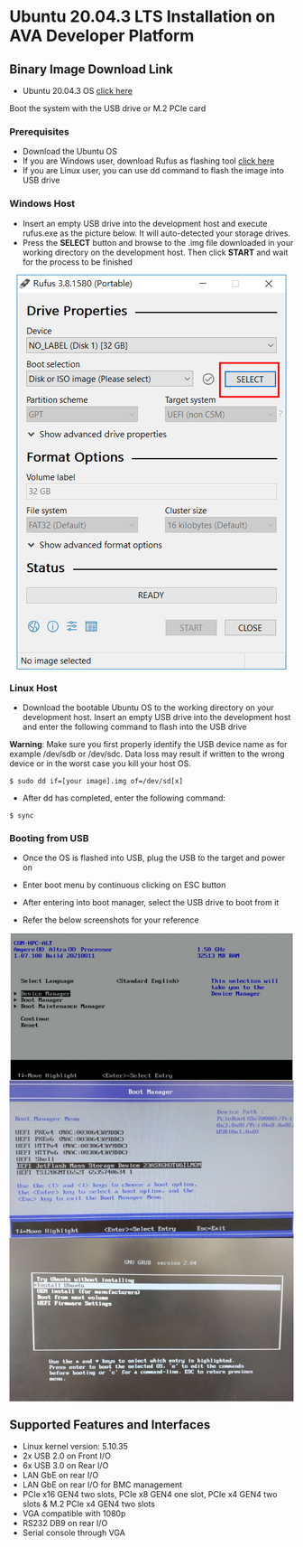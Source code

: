 # Ubuntu 20.04.3 LTS Installation on AVA Developer Platform

<div class="bullets">

## Binary Image Download Link

- Ubuntu 20.04.3 OS [click here](https://ubuntu.com/download/server/arm)

Boot the system with the USB drive or M.2 PCIe card



### Prerequisites

- Download the Ubuntu OS
- If you are Windows user, download Rufus as flashing tool [click here](https://rufus.ie/en/)
- If you are Linux user, you can use dd command to flash the image into USB drive



### Windows Host

- Insert an empty USB drive into the development host and execute rufus.exe as the picture below. It will auto-detected your storage drives.
- Press the **SELECT** button and browse to the .img file downloaded in your working directory on the development host. Then click **START** and wait for the process to be finished



<img src="UbuntuInstallation.assets/r2.png" alt="led" style="zoom: 100%; margin-left: auto; margin-right: auto; display: block;" />


### Linux Host

- Download the bootable Ubuntu OS to the working directory on your development host. Insert an empty USB drive into the development host and enter the following command to flash into the USB drive


**Warning**: Make sure you first properly identify the USB device name as for example /dev/sdb or /dev/sdc. Data loss may result if written to the wrong device or in the worst case you kill your host OS.

```
$ sudo dd if=[your image].img of=/dev/sd[x]
```
- After dd has completed, enter the following command: 

```
$ sync
```


### Booting from USB

- Once the OS is flashed into USB, plug the USB to the target and power on


- Enter boot menu by continuous clicking on ESC button
- After entering into boot manager, select the USB drive to boot from it
- Refer the below screenshots for your reference




<img src="UbuntuInstallation.assets/2.png" alt="led" style="zoom: 100%; margin-left: auto; margin-right: auto; display: block;" />


<img src="UbuntuInstallation.assets/3.JPEG" alt="led" style="zoom: 100%; margin-left: auto; margin-right: auto; display: block;" />

<img src="UbuntuInstallation.assets/1.JPEG" alt="led" style="zoom: 100%; margin-left: auto; margin-right: auto; display: block;" />




## Supported Features and Interfaces



- Linux kernel version: 5.10.35
- 2x USB 2.0 on Front I/O
- 6x USB 3.0 on Rear I/O
- LAN GbE on rear I/O
- LAN GbE on rear I/O for BMC management
- PCIe x16 GEN4 two slots, PCIe x8 GEN4 one slot, PCIe x4 GEN4 two slots & M.2 PCIe x4 GEN4 two slots
- VGA compatible with 1080p
- RS232 DB9 on rear I/O
- Serial console through VGA

</div>
